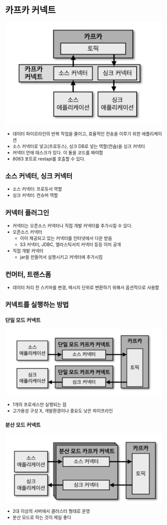 # 카프카 커넥트
![alt text](images/7/image.png)
- 데이터 파이르라인의 반복 작업을 줄이고, 효율적인 전송을 이루기 위한 애플리케이션
- 소스 커넥터로 넣고(프로듀스), 싱크 DB로 넣는 역할(컨슘)을 싱크 커넥터
- 커넥터 안에 태스크가 있다. 이 둘을 코드를 짜야함
- 8083 포트로 restapi를 호출할 수 있다.

## 소스 커넥터, 싱크 커넥터
- 소스 커넥터: 프로듀서 역할
- 싱크 커넥터: 컨슈머 역할

## 커넥터 플러그인
- 커넥터는 오픈소스 커넥터나 직접 개발 커넥터를 추가시킬 수 있다.
- 오픈소스 커넥터
    - 이미 제공되고 있는 커넥터를 인터넷에서 다운 받음
    - S3 커넥터, JDBC, 엘라스틱서치 커넥터 등등 이미 공개
- 직접 개발 커넥터
    - jar을 만들어서 실행시키고 커넥터에 추가시킴

## 컨머터, 트랜스폼
- 데이터 처리 전 스키마를 변경, 메시지 단위로 변환하기 위해서 옵션적으로 사용함

## 커넥트를 실행하는 방법
### 단일 모드 커넥트
![alt text](images/7/image-1.png)
- 1개의 프로세스만 실행되는 점
- 고가용성 구성 X, 개발환경이나 중요도 낮은 파이프라인
### 분산 모드 커넥트
![alt text](images/7/image-2.png)
- 2대 이상의 서버에서 클러스터 형태로 운영
- 분산 모드로 하는 것이 제일 좋다
